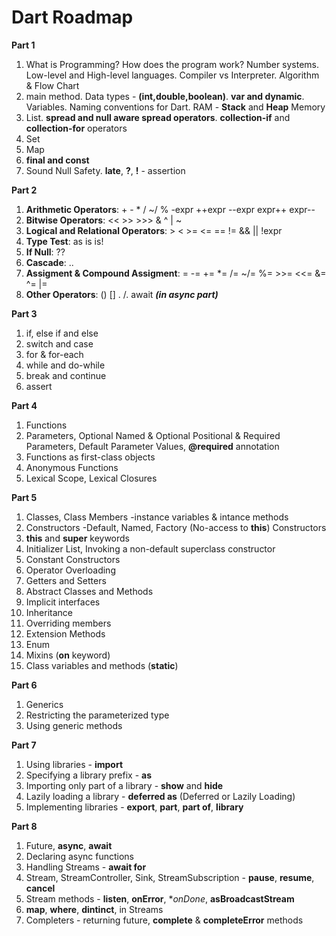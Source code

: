 # Dart Roadmap

**Part 1**
1. What is Programming? How does the program work? Number systems. Low-level and High-level languages. Compiler vs Interpreter. Algorithm & Flow Chart
2. main method. Data types - **(int,double,boolean)**. **var and dynamic**. Variables. Naming conventions for Dart. RAM - **Stack** and **Heap** Memory
3. List. **spread and null aware spread operators**. **collection-if** and **collection-for** operators
4. Set
5. Map
6. **final and const**
7. Sound Null Safety. **late**, **?**, **!** - assertion

**Part 2**
1. **Arithmetic Operators**: + - * / ~/ % -expr ++expr --expr expr++ expr--
2. **Bitwise Operators**: << >> >>> & ^ | ~
3. **Logical and Relational Operators**: > < >= <= == != && || !expr
4. **Type Test**: as is is!
5. **If Null**: ??
6. **Cascade**: ..
7. **Assigment & Compound Assigment**: = -= += *= /= ~/= %= >>= <<= &= ^= |=
8. **Other Operators**: () [] . /. await ***(in async part)***

**Part 3**
1. if, else if and else
2. switch and case
3. for & for-each
4. while and do-while
5. break and continue
6. assert

**Part 4**
1. Functions
2. Parameters, Optional Named & Optional Positional & Required Parameters, Default Parameter Values, **@required** annotation
3. Functions as first-class objects
4. Anonymous Functions
5. Lexical Scope, Lexical Closures

**Part 5**
1. Classes, Class Members -instance variables & intance methods
2. Constructors -Default, Named, Factory (No-access to **this**) Constructors
3. **this** and **super** keywords
4. Initializer List, Invoking a non-default superclass constructor
5. Constant Constructors
6. Operator Overloading
7. Getters and Setters
8. Abstract Classes and Methods
9. Implicit interfaces
10. Inheritance
11. Overriding members
12. Extension Methods
13. Enum
14. Mixins (**on** keyword)
15. Class variables and methods (**static**)

**Part 6**
1. Generics
2. Restricting the parameterized type
3. Using generic methods

**Part 7**
1. Using libraries - **import**
2. Specifying a library prefix - **as**
3. Importing only part of a library - **show** and **hide**
4. Lazily loading a library - **deferred as** (Deferred or Lazily Loading)
5. Implementing libraries - **export**, **part**, **part of**, **library**

**Part 8**
1. Future, **async**, **await**
2. Declaring async functions
3. Handling Streams - **await for**
4. Stream, StreamController, Sink, StreamSubscription - **pause**, **resume**, **cancel**
5. Stream methods - **listen**, **onError**, **onDone*, **asBroadcastStream**
6. **map**, **where**, **dintinct**,  in Streams
7. Completers - returning future, **complete** & **completeError** methods
